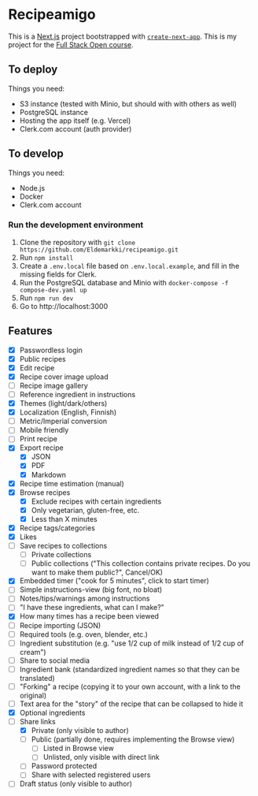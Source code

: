 # Recipeamigo

This is a [Next.js](https://nextjs.org/) project bootstrapped with [`create-next-app`](https://github.com/vercel/next.js/tree/canary/packages/create-next-app). This is my project for the [Full Stack Open course](https://fullstackopen.com/osa0/yleista#full-stack-harjoitustyo).

## To deploy

Things you need:

- S3 instance (tested with Minio, but should with with others as well)
- PostgreSQL instance
- Hosting the app itself (e.g. Vercel)
- Clerk.com account (auth provider)

## To develop

Things you need:

- Node.js
- Docker
- Clerk.com account

### Run the development environment

1. Clone the repository with `git clone https://github.com/Eldemarkki/recipeamigo.git`
2. Run `npm install`
3. Create a `.env.local` file based on `.env.local.example`, and fill in the missing fields for Clerk.
4. Run the PostgreSQL database and Minio with `docker-compose -f compose-dev.yaml up`
5. Run `npm run dev`
6. Go to http://localhost:3000

## Features

- [x] Passwordless login
- [x] Public recipes
- [x] Edit recipe
- [x] Recipe cover image upload
- [ ] Recipe image gallery
- [ ] Reference ingredient in instructions
- [x] Themes (light/dark/others)
- [x] Localization (English, Finnish)
- [ ] Metric/Imperial conversion
- [ ] Mobile friendly
- [ ] Print recipe
- [x] Export recipe
  - [x] JSON
  - [x] PDF
  - [x] Markdown
- [x] Recipe time estimation (manual)
- [x] Browse recipes
  - [x] Exclude recipes with certain ingredients
  - [x] Only vegetarian, gluten-free, etc.
  - [x] Less than X minutes
- [x] Recipe tags/categories
- [x] Likes
- [ ] Save recipes to collections
  - [ ] Private collections
  - [ ] Public collections ("This collection contains private recipes. Do you want to make them public?", Cancel/OK)
- [x] Embedded timer ("cook for 5 minutes", click to start timer)
- [ ] Simple instructions-view (big font, no bloat)
- [ ] Notes/tips/warnings among instructions
- [ ] "I have these ingredients, what can I make?"
- [x] How many times has a recipe been viewed
- [ ] Recipe importing (JSON)
- [ ] Required tools (e.g. oven, blender, etc.)
- [ ] Ingredient substitution (e.g. "use 1/2 cup of milk instead of 1/2 cup of cream")
- [ ] Share to social media
- [ ] Ingredient bank (standardized ingredient names so that they can be translated)
- [ ] "Forking" a recipe (copying it to your own account, with a link to the original)
- [ ] Text area for the "story" of the recipe that can be collapsed to hide it
- [x] Optional ingredients
- [ ] Share links
  - [x] Private (only visible to author)
  - [ ] Public (partially done, requires implementing the Browse view)
    - [ ] Listed in Browse view
    - [ ] Unlisted, only visible with direct link
  - [ ] Password protected
  - [ ] Share with selected registered users
- [ ] Draft status (only visible to author)
